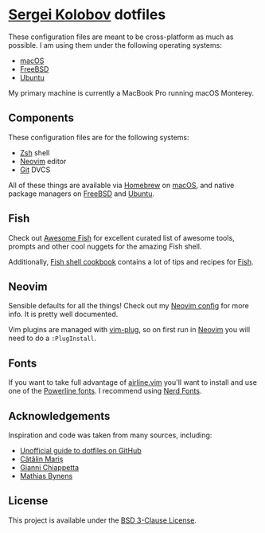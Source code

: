 # [Sergei Kolobov][] dotfiles

These configuration files are meant to be cross-platform as much as possible.
I am using them under the following operating systems:

* [macOS][]
* [FreeBSD][]
* [Ubuntu][]

My primary machine is currently a MacBook Pro running macOS Monterey.

## Components

These configuration files are for the following systems:

* [Zsh][] shell
* [Neovim][] editor
* [Git][] DVCS

All of these things are available via [Homebrew][] on [macOS][], and native
package managers on [FreeBSD][] and [Ubuntu][].

## Fish

Check out [Awesome Fish][] for excellent curated list of awesome tools,
prompts and other cool nuggets for the amazing Fish shell.

Additionally, [Fish shell cookbook][] contains a lot of tips and recipes for
[Fish][].

## Neovim

Sensible defaults for all the things! Check out my [Neovim config][] for more
info. It is pretty well documented.

Vim plugins are managed with [vim-plug][], so on first run in [Neovim][] you
will need to do a `:PlugInstall`.


## Fonts

If you want to take full advantage of [airline.vim][] you'll want to install
and use one of the [Powerline fonts][]. I recommend using [Nerd Fonts][].

## Acknowledgements

Inspiration and code was taken from many sources, including:

* [Unofficial guide to dotfiles on GitHub](http://dotfiles.github.io)
* [Cătălin Mariș](https://github.com/alrra/dotfiles)
* [Gianni Chiappetta](https://github.com/gf3/dotfiles)
* [Mathias Bynens](https://github.com/mathiasbynens/dotfiles)


## License

This project is available under the [BSD 3-Clause License](LICENSE).


[Sergei Kolobov]:	https://github.com/skolobov
[macOS]:			https://www.apple.com/macos/
[FreeBSD]:			https://www.freebsd.org
[Ubuntu]:			https://www.ubuntu.com
[Homebrew]:			http://brew.sh
[Fish]:				http://fishshell.com
[Neovim]:			http://neovim.io
[Git]:				https://git-scm.com
[Zsh]:				http://zsh.org
[Awesome Fish]:		https://github.com/jbucaran/awesome-fish
[Fish shell cookbook]:	https://github.com/jbucaran/fish-shell-cookbook
[Neovim config]:	neovim/init.vim
[vim-plug]:			https://github.com/junegunn/vim-plug
[airline.vim]:		https://github.com/bling/vim-airline
[Powerline fonts]:	https://github.com/Lokaltog/powerline-fonts
[Nerd Fonts]:		http://nerdfonts.com
